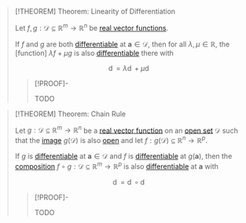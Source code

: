 >[!THEOREM] Theorem: Linearity of Differentiation
>
>Let $f,g: \mathcal{D} \subseteq \mathbb{R}^m \to \mathbb{R}^n$ be [real vector functions](../Real%20Vector%20Function.md).
>
>If $f$ and $g$ are both [differentiable](Differentiability%20of%20Real%20Vector%20Functions.md) at $\mathbf{a} \in \mathcal{D}$, then for all $\lambda, \mu \in \mathbb{R}$, the [function] $\lambda f + \mu g$ is also [differentiable](Differentiability%20of%20Real%20Vector%20Functions.md) there with
>
>$$
>\mathop{\mathrm{d}(\lambda f + \mu g)_{\mathbf{a}}} = \lambda \mathop{\mathrm{d}f_{\mathbf{a}}} + \mu \mathop{\mathrm{d}g_{\mathbf{a}}}
>$$
>
>
>>[!PROOF]-
>>
>>TODO
>>
>

>[!THEOREM] Theorem: Chain Rule
>
>Let $g: \mathcal{D} \subseteq \mathbb{R}^m \to \mathbb{R}^n$ be a [real vector function](../Real%20Vector%20Function.md) on an [open set](../../The%20Topology%20of%20Euclidean%20Space.md) $\mathcal{D}$ such that the [image](../../../Functions/index.md) $g(\mathcal{D})$ is also [open](../../The%20Topology%20of%20Euclidean%20Space.md) and let $f: g(\mathcal{D}) \subseteq \mathbb{R}^n \to \mathbb{R}^p$.
>
>If $g$ is [differentiable](Differentiability%20of%20Real%20Vector%20Functions.md) at $\mathbf{a} \in \mathcal{D}$ and $f$ is [differentiable](Differentiability%20of%20Real%20Vector%20Functions.md) at $g(\mathbf{a})$, then the [composition](../../../Functions/Composition.md) $f \circ g: \mathcal{D} \subseteq \mathbb{R}^m \to \mathbb{R}^p$ is also [differentiable](Differentiability%20of%20Real%20Vector%20Functions.md) at $\mathbf{a}$ with
>
>$$
>\mathop{\mathrm{d}(f\circ g)_{\mathbf{a}}} = \mathop{\mathrm{d}f_{\mathbf{g(a)}}} \circ \mathop{\mathrm{d}g_{\mathbf{a}}}
>$$
>
>>[!PROOF]-
>>
>>TODO
>>
>